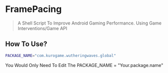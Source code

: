 # FramePacing
> A Shell Script To Improve Android Gaming Performance. Using Game Interventions/Game API


## How To Use?
```sh
PACKAGE_NAME="com.kurogame.wutheringwaves.global"
```
You Would Only Need To Edit The PACKAGE_NAME = "Your.package.name"
